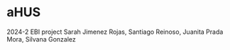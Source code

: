 # aHUS
2024-2 EBI project 
Sarah Jimenez Rojas, Santiago Reinoso, Juanita Prada Mora, Silvana Gonzalez
